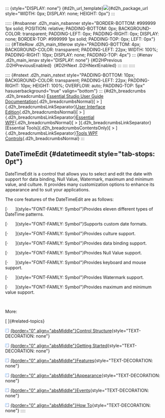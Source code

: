::: {style="DISPLAY: none"}
[](ms-xhelp:///?Id=d2h_url_template){#d2h_url_template}![](!package_url!){#d2h_package_url style="WIDTH: 0px; DISPLAY: none; HEIGHT: 0px"}
:::

::::: {#nsbanner .d2h_main_nsbanner style="BORDER-BOTTOM: #999999 1px solid; POSITION: relative; PADDING-BOTTOM: 0px; BACKGROUND-COLOR: transparent; PADDING-LEFT: 0px; PADDING-RIGHT: 0px; DISPLAY: none; BORDER-TOP: #999999 1px solid; PADDING-TOP: 0px; LEFT: 0px"}
:::: {#TitleRow .d2h_main_titlerow style="PADDING-BOTTOM: 4px; BACKGROUND-COLOR: transparent; PADDING-LEFT: 22px; WIDTH: 100%; PADDING-RIGHT: 10px; DISPLAY: none; PADDING-TOP: 4px"}
::: {#ienav .d2h_main_ienav style="DISPLAY: none"}
[](ms-xhelp:///?Id=e451dd08-62eb-40a4-9c0e-fcb600bb168d){#D2HPrevious .D2HPreviousEnabled}  [](ms-xhelp:///?Id=e5e4a303-41f8-48d4-b03d-7dc28a40182c){#D2HNext .D2HNextEnabled}
:::
::::
:::::

:::: {#nstext .d2h_main_nstext style="PADDING-BOTTOM: 10px; BACKGROUND-COLOR: transparent; PADDING-LEFT: 22px; PADDING-RIGHT: 10px; HEIGHT: 100%; OVERFLOW: auto; PADDING-TOP: 5px" hasuserbackground="true" valign="bottom"}
::: {#d2h_breadcrumbs .d2h_breadcrumbs}
[Essential Studio User Guide Documentation](ms-xhelp:///?Id=12457748-09e3-4d74-a240-8e049cedf030){.d2h_breadcrumbsNormal}[ \> ]{.d2h_breadcrumbsLinkSeparator}[User Interface Edition](ms-xhelp:///?Id=c29296b7-531c-413b-a0ec-488ca1f7f669){.d2h_breadcrumbsNormal}[ \> ]{.d2h_breadcrumbsLinkSeparator}[Essential WPF](ms-xhelp:///?Id=7f4f82c5-151c-4262-94d0-75c4626c77bc){.d2h_breadcrumbsNormal}[ \> ]{.d2h_breadcrumbsLinkSeparator}[Essential Tools]{.d2h_breadcrumbsContentsOnly}[ \> ]{.d2h_breadcrumbsLinkSeparator}[Tools WPF Controls](ms-xhelp:///?Id=2ea58a12-9426-4a63-96b4-89eb80232c2c){.d2h_breadcrumbsNormal}
:::

## DateTimeEdit {#datetimeedit style="tab-stops: 0pt"}

DateTimeEdit is a control that allows you to select and edit the date with support for data binding, Null Value, Watermark, maximum and minimum value, and culture. It provides many customization options to enhance its appearance and to suit your applications.

The core features of the DateTimeEdit are as follows:

[·      ]{style="FONT-FAMILY: Symbol"}Provides eleven different types of DateTime patterns.

[·      ]{style="FONT-FAMILY: Symbol"}Supports custom date formats.

[·      ]{style="FONT-FAMILY: Symbol"}Provides culture support.

[·      ]{style="FONT-FAMILY: Symbol"}Provides data binding support.

[·      ]{style="FONT-FAMILY: Symbol"}Provides Null Value support.

[·      ]{style="FONT-FAMILY: Symbol"}Provides keyboard and mouse support.

[·      ]{style="FONT-FAMILY: Symbol"}Provides Watermark support.

[·      ]{style="FONT-FAMILY: Symbol"}Provides maximum and minimum value support.

 

More:

[ ]{#related-topics}

[![](button.gif){border="0" align="absMiddle"}Control Structure](ms-xhelp:///?Id=e5e4a303-41f8-48d4-b03d-7dc28a40182c){style="TEXT-DECORATION: none"}

[![](button.gif){border="0" align="absMiddle"}Getting Started](ms-xhelp:///?Id=9d775a3f-b6c5-4fc5-9354-ede7876ccc44){style="TEXT-DECORATION: none"}

[![](button.gif){border="0" align="absMiddle"}Features](ms-xhelp:///?Id=93615414-0b8c-4203-a180-d19838f0ca3f){style="TEXT-DECORATION: none"}

[![](button.gif){border="0" align="absMiddle"}Appearance](ms-xhelp:///?Id=24aab7e8-4447-4f2b-b774-df03ace0b294){style="TEXT-DECORATION: none"}

[![](button.gif){border="0" align="absMiddle"}Events](ms-xhelp:///?Id=3eaa9fba-7f53-46f2-8ca4-7ab68bf84216){style="TEXT-DECORATION: none"}

[![](button.gif){border="0" align="absMiddle"}How To](ms-xhelp:///?Id=4faa8634-9b01-411a-9844-6ff7bdc72eaf){style="TEXT-DECORATION: none"}
::::
